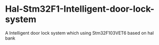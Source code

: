 # Hal-Stm32F1-Intelligent-door-lock-system
 A Intelligent door lock system which using Stm32F103VET6 based on hal bank 
